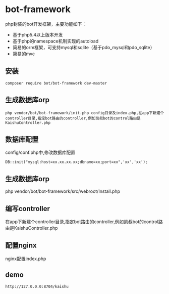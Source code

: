 # bot-framework
php封装的bot开发框架，主要功能如下：
* 基于php5.4以上版本开发
* 基于php的namespace机制实现的autoload
* 简易的orm框架，可支持mysql和sqlite（基于pdo_mysql和pdo_sqlite）
* 简易的mvc

## 安装 
```shell
composer require bot/bot-framework dev-master
```

## 生成数据库orp
```shell
php vendor/bot/bot-framework/init.php config目录及index.php,在app下新建个controller目录,指定bot路由的controller,例如凯叔bot的control路由是KaishuController.php
```

## 数据库配置 
config/conf.php中,修改数据库配置
```shell
DB::init("mysql:host=xx.xx.xx.xx;dbname=xx;port=xx",'xx','xx');
```

## 生成数据库orp 
php vendor/bot/bot-framework/src/webroot/Install.php

## 编写controller
在app下新建个controller目录,指定bot路由的controller,例如凯叔bot的control路由是KaishuController.php

## 配置nginx
nginx配置index.php

## demo 
```shell
http://127.0.0.0:8704/kaishu
```


